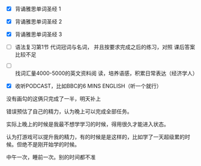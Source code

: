 - [x] 背诵雅思单词圣经 1
- [x] 背诵雅思单词圣经 2
- [x] 背诵雅思单词圣经 3
- [ ] 语法复习第1节 代词冠词与名词，
  并且按要求完成之后的练习，对照
  课后答案比较不足
- [ ] 找词汇量4000-5000的英文资料阅
  读，培养语感，积累日常表达（经济学人）
- [x] 收听PODCAST，比如BBC的6 MINS
  ENGLISH（听一个就行）



没有画勾的这俩只完成了一半，明天补上

错误预估了自己的精力，认为晚上可以完成全部任务。

实际上晚上的时候是我最不想学学习的时候，得用很久才能进入状态。

认为打游戏可以提升我的精力，有的时候是是这样的，比如学了一天超级累的时候。但绝不是刚开始学的时候。

中午一次，睡前一次。别的时间都不准
